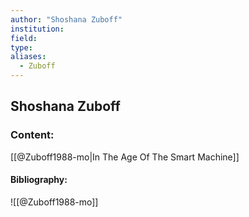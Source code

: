 ```yaml
---
author: "Shoshana Zuboff"
institution:
field:
type:
aliases:
  - Zuboff
---
```


## Shoshana Zuboff

### Content:
[[@Zuboff1988-mo|In The Age Of The Smart Machine]]

#### Bibliography:

![[@Zuboff1988-mo]]
